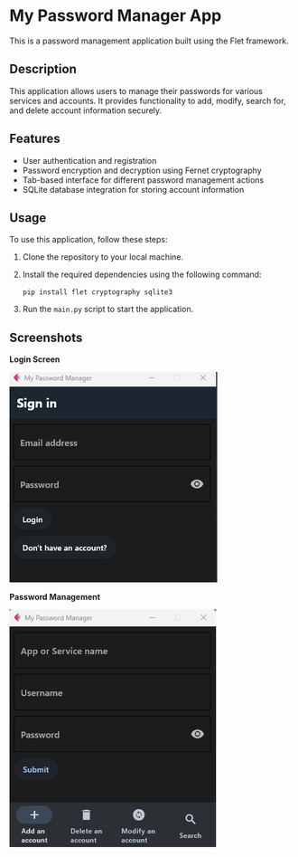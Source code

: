 # My Password Manager App

This is a password management application built using the Flet framework.

## Description

This application allows users to manage their passwords for various services and accounts. It provides functionality to add, modify, search for, and delete account information securely.

## Features

- User authentication and registration
- Password encryption and decryption using Fernet cryptography
- Tab-based interface for different password management actions
- SQLite database integration for storing account information

## Usage

To use this application, follow these steps:

1. Clone the repository to your local machine.
2. Install the required dependencies using the following command:

    ```
    pip install flet cryptography sqlite3
    ```

3. Run the `main.py` script to start the application.

## Screenshots

**Login Screen**


![Login Screen](/Screenshots/Login-Register.png)



**Password Management**


![Password Management](/Screenshots/1.png)




